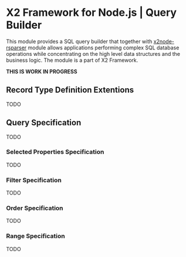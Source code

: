 # X2 Framework for Node.js | Query Builder

This module provides a SQL query builder that together with [x2node-rsparser](https://www.npmjs.com/package/x2node-rsparser) module allows applications performing complex SQL database operations while concentrating on the high level data structures and the business logic. The module is a part of X2 Framework.

**THIS IS WORK IN PROGRESS**

## Record Type Definition Extentions

TODO

## Query Specification

TODO

### Selected Properties Specification

TODO

### Filter Specification

TODO

### Order Specification

TODO

### Range Specification

TODO
